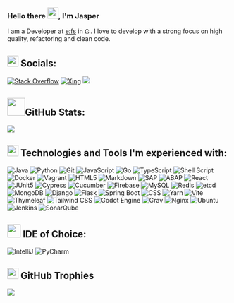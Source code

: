 ### Hello there <img src="https://media.giphy.com/media/hvRJCLFzcasrR4ia7z/giphy.gif" width="25"/>, I'm Jasper
I am a Developer at [e:fs](https://www.efs-techhub.com) in <img src="https://cdn-icons-png.flaticon.com/512/197/197571.png" alt="Germany" width="13"/>.
I love to develop with a strong focus on high quality, refactoring and clean code.


## <img src="https://media.giphy.com/media/fU4rqm0AHZtqGED9m4/giphy.gif" width="25"/> Socials:
[![Stack Overflow](https://img.shields.io/static/v1?style=for-the-badge&message=Stack%20Overflow&color=EB741A&logo=stack-overflow&logoColor=FFFFFF&label=)](https://stackoverflow.com/users/5276170) 
[![Xing](https://img.shields.io/static/v1?style=for-the-badge&message=Xing&color=006567&logo=Xing&logoColor=FFFFFF&label=)](https://www.xing.com/profile/Jasper_Bartscher/cv)
[![](https://visitcount.itsvg.in/api?id=Jbartscher&label=Profile%20Views&color=12&icon=0&pretty=true)](https://visitcount.itsvg.in)


## <img src="https://media.giphy.com/media/fxT9TYmgjBloBaLxL2/giphy.gif" width="40"/>GitHub Stats:
<!---
![](https://github-readme-stats.vercel.app/api?username=Jbartscher&theme=tokyonight&hide_border=true&include_all_commits=true&count_private=true)<br/>
-->
![](https://github-readme-streak-stats.herokuapp.com/?user=Jbartscher&theme=tokyonight&hide_border=true)<br/>
<!---
![](https://github-readme-stats.vercel.app/api/top-langs/?username=Jbartscher&theme=tokyonight&langs_count=6&hide_border=true&include_all_commits=true&count_private=true&layout=compact)
-->


## <img src="https://media.giphy.com/media/WFZvB7VIXBgiz3oDXE/giphy.gif" width="25"/> Technologies and Tools I'm experienced with:
![Java](https://img.shields.io/badge/java-%23ED8B00.svg?style=for-the-badge&logo=java&logoColor=white)
![Python](https://img.shields.io/badge/python-3670A0?style=for-the-badge&logo=python&logoColor=ffdd54)
![Git](https://img.shields.io/badge/GIT-E44C30?style=for-the-badge&logo=git&logoColor=white)
![JavaScript](https://img.shields.io/badge/javascript-%23323330.svg?style=for-the-badge&logo=javascript&logoColor=%23F7DF1E)
![Go](https://img.shields.io/static/v1?style=for-the-badge&message=Go&color=00ADD8&logo=Go&logoColor=FFFFFF&label=)
![TypeScript](https://img.shields.io/badge/typescript-%23007ACC.svg?style=for-the-badge&logo=typescript&logoColor=white)
![Shell Script](https://img.shields.io/badge/shell_script-%23121011.svg?style=for-the-badge&logo=gnu-bash&logoColor=white)
![Docker](https://img.shields.io/badge/docker-%230db7ed.svg?style=for-the-badge&logo=docker&logoColor=white)
![Vagrant](https://img.shields.io/badge/vagrant-%231563FF.svg?style=for-the-badge&logo=vagrant&logoColor=white)
![HTML5](https://img.shields.io/badge/html5-%23E34F26.svg?style=for-the-badge&logo=html5&logoColor=white)
![Markdown](https://img.shields.io/badge/markdown-%23000000.svg?style=for-the-badge&logo=markdown&logoColor=white)
![SAP](https://img.shields.io/static/v1?style=for-the-badge&message=SAP&color=0FAAFF&logo=SAP&logoColor=FFFFFF&label=)
![ABAP](https://img.shields.io/static/v1?style=for-the-badge&message=ABAP&color=0E8CD6&logo=SAP&logoColor=FFFFFF&label=)
![React](https://img.shields.io/badge/react-%2320232a.svg?style=for-the-badge&logo=react&logoColor=%2361DAFB)
![JUnit5](https://img.shields.io/static/v1?style=for-the-badge&message=JUnit5&color=25A162&logo=JUnit5&logoColor=FFFFFF&label=)
![Cypress](https://img.shields.io/static/v1?style=for-the-badge&message=Cypress&color=17202C&logo=Cypress&logoColor=FFFFFF&label=)
![Cucumber](https://img.shields.io/static/v1?style=for-the-badge&message=Cucumber&color=222222&logo=Cucumber&logoColor=23D96C&label=)
![Firebase](https://img.shields.io/static/v1?style=for-the-badge&message=Firebase&color=222222&logo=Firebase&logoColor=FFCA28&label=)
![MySQL](https://img.shields.io/badge/mysql-%2300f.svg?style=for-the-badge&logo=mysql&logoColor=white)
![Redis](https://img.shields.io/badge/redis-%23DD0031.svg?style=for-the-badge&logo=redis&logoColor=white)
![etcd](https://img.shields.io/static/v1?style=for-the-badge&message=etcd&color=419EDA&logo=etcd&logoColor=FFFFFF&label=)
![MongoDB](https://img.shields.io/badge/MongoDB-%234ea94b.svg?style=for-the-badge&logo=mongodb&logoColor=white)
![Django](https://img.shields.io/static/v1?style=for-the-badge&message=Django&color=092E20&logo=Django&logoColor=FFFFFF&label=)
![Flask](https://img.shields.io/static/v1?style=for-the-badge&message=Flask&color=000000&logo=Flask&logoColor=FFFFFF&label=)
![Spring Boot](https://img.shields.io/static/v1?style=for-the-badge&message=Spring+Boot&color=6DB33F&logo=Spring+Boot&logoColor=FFFFFF&label=)
![CSS](https://img.shields.io/badge/css3-%231572B6.svg?style=for-the-badge&logo=css3&logoColor=white)
![Yarn](https://img.shields.io/badge/yarn-%232C8EBB.svg?style=for-the-badge&logo=yarn&logoColor=white)
![Vite](https://img.shields.io/static/v1?style=for-the-badge&message=Vite&color=646CFF&logo=Vite&logoColor=FFFFFF&label=)
![Thymeleaf](https://img.shields.io/badge/Thymeleaf-%23005C0F.svg?style=for-the-badge&logo=Thymeleaf&logoColor=white)
![Tailwind CSS](https://img.shields.io/static/v1?style=for-the-badge&message=Tailwind+CSS&color=222222&logo=Tailwind+CSS&logoColor=06B6D4&label=)
![Godot Engine](https://img.shields.io/static/v1?style=for-the-badge&message=Godot+Engine&color=478CBF&logo=Godot+Engine&logoColor=FFFFFF&label=)
![Grav](https://img.shields.io/static/v1?style=for-the-badge&message=Grav&color=221E1F&logo=Grav&logoColor=FFFFFF&label=)
![Nginx](https://img.shields.io/badge/nginx-%23009639.svg?style=for-the-badge&logo=nginx&logoColor=white)
![Ubuntu](https://img.shields.io/static/v1?style=for-the-badge&message=Ubuntu&color=E95420&logo=Ubuntu&logoColor=FFFFFF&label=)
![Jenkins](https://img.shields.io/badge/jenkins-%232C5263.svg?style=for-the-badge&logo=jenkins&logoColor=white)
![SonarQube](https://img.shields.io/static/v1?style=for-the-badge&message=SonarQube&color=4E9BCD&logo=SonarQube&logoColor=FFFFFF&label=)


## <img src="https://media.giphy.com/media/qr3ZyWgwGQjbJ1oSOf/giphy.gif" width="30"/> IDE of Choice:
![IntelliJ](https://img.shields.io/badge/IntelliJ_IDEA-000000.svg?style=for-the-badge&logo=intellij-idea&logoColor=white)
![PyCharm](https://img.shields.io/badge/PyCharm-000000.svg?&style=for-the-badge&logo=PyCharm&logoColor=white)


## <img src="https://media.giphy.com/media/fw3XuXcz1p1AZdZOH8/giphy.gif" width="25"/> GitHub Trophies
![](https://github-profile-trophy.vercel.app/?username=Jbartscher&theme=tokyonight&no-frame=false&no-bg=false&margin-w=4)
